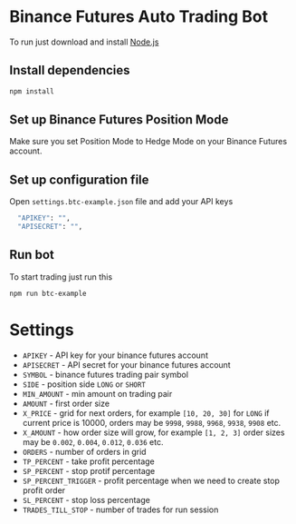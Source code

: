 # Binance Futures Auto Trading Bot

To run just download and install [Node.js](https://nodejs.org/)

## Install dependencies

```sh
npm install
```

## Set up Binance Futures Position Mode

Make sure you set Position Mode to Hedge Mode on your Binance Futures account.

## Set up configuration file

Open `settings.btc-example.json` file and add your API keys

```sh
  "APIKEY": "",
  "APISECRET": "",
```

## Run bot

To start trading just run this

```sh
npm run btc-example
```

# Settings

* `APIKEY` - API key for your binance futures account
* `APISECRET` - API secret for your binance futures account
* `SYMBOL` - binance futures trading pair symbol
* `SIDE` - position side `LONG` or `SHORT`
* `MIN_AMOUNT` - min amount on trading pair
* `AMOUNT` - first order size
* `X_PRICE` - grid for next orders, for example `[10, 20, 30]` for `LONG` if current price is 10000, orders may be `9998`, `9988`, `9968`, `9938`, `9908` etc.
* `X_AMOUNT` - how order size will grow, for example `[1, 2, 3]` order sizes may be `0.002`, `0.004`, `0.012`, `0.036` etc.
* `ORDERS` - number of orders in grid
* `TP_PERCENT` - take profit percentage
* `SP_PERCENT` - stop protif percentage
* `SP_PERCENT_TRIGGER` - profit percentage when we need to create stop profit order
* `SL_PERCENT` - stop loss percentage
* `TRADES_TILL_STOP` - number of trades for run session

